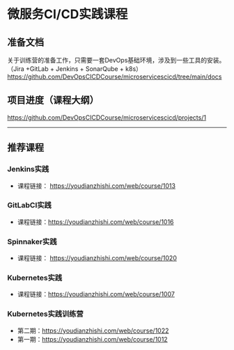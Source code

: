 # 微服务CI/CD实践课程



## 准备文档
关于训练营的准备工作，只需要一套DevOps基础环境，涉及到一些工具的安装。（Jira +GitLab + Jenkins + SonarQube + k8s）
https://github.com/DevOpsCICDCourse/microservicescicd/tree/main/docs


## 项目进度（课程大纲）
https://github.com/DevOpsCICDCourse/microservicescicd/projects/1



---


## 推荐课程

### Jenkins实践
- 课程链接： https://youdianzhishi.com/web/course/1013

### GitLabCI实践
- 课程链接：https://youdianzhishi.com/web/course/1016

### Spinnaker实践
- 课程链接： https://youdianzhishi.com/web/course/1020

### Kubernetes实践
- 课程链接：https://youdianzhishi.com/web/course/1007

### Kubernetes实践训练营
- 第二期：https://youdianzhishi.com/web/course/1022
- 第一期：https://youdianzhishi.com/web/course/1012
